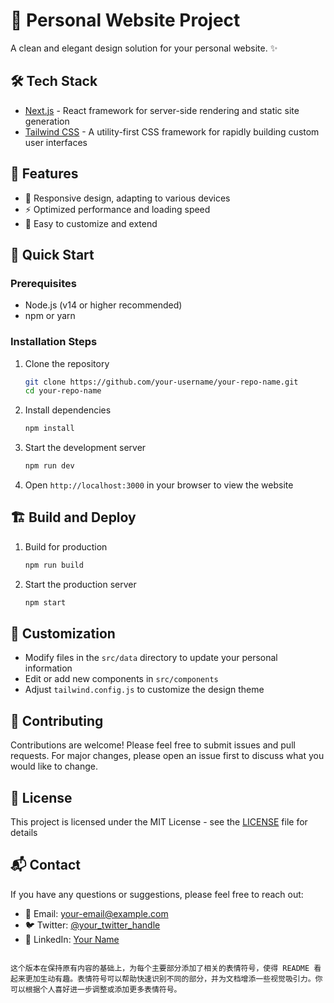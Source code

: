 # 🌟 Personal Website Project

A clean and elegant design solution for your personal website. ✨

## 🛠️ Tech Stack

- [Next.js](https://nextjs.org/) - React framework for server-side rendering and static site generation
- [Tailwind CSS](https://tailwindcss.com/) - A utility-first CSS framework for rapidly building custom user interfaces

## 🚀 Features

- 📱 Responsive design, adapting to various devices
- ⚡ Optimized performance and loading speed
- 🎨 Easy to customize and extend

## 🏁 Quick Start

### Prerequisites

- Node.js (v14 or higher recommended)
- npm or yarn

### Installation Steps

1. Clone the repository
   ```bash
   git clone https://github.com/your-username/your-repo-name.git
   cd your-repo-name
   ```

2. Install dependencies
   ```bash
   npm install
   ```

3. Start the development server
   ```bash
   npm run dev
   ```

4. Open `http://localhost:3000` in your browser to view the website

## 🏗️ Build and Deploy

1. Build for production
   ```bash
   npm run build
   ```

2. Start the production server
   ```bash
   npm start
   ```

## 🎨 Customization

- Modify files in the `src/data` directory to update your personal information
- Edit or add new components in `src/components`
- Adjust `tailwind.config.js` to customize the design theme

## 🤝 Contributing

Contributions are welcome! Please feel free to submit issues and pull requests. For major changes, please open an issue first to discuss what you would like to change.

## 📄 License

This project is licensed under the MIT License - see the [LICENSE](LICENSE) file for details

## 📬 Contact

If you have any questions or suggestions, please feel free to reach out:

- 📧 Email: your-email@example.com
- 🐦 Twitter: [@your_twitter_handle](https://twitter.com/your_twitter_handle)
- 💼 LinkedIn: [Your Name](https://www.linkedin.com/in/your-profile/)

````

这个版本在保持原有内容的基础上，为每个主要部分添加了相关的表情符号，使得 README 看起来更加生动有趣。表情符号可以帮助快速识别不同的部分，并为文档增添一些视觉吸引力。你可以根据个人喜好进一步调整或添加更多表情符号。
````
